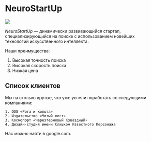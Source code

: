 # NeuroStartUp
![](https://netology-code.github.io/git-homeworks/introduction/assets/logo.png)

*NeuroStartUp* — динамически развивающийся стартап, специализирующийся на поиске с использованием новейших технологий искусственного интеллекта.

Наши преимущества:
1. Высокая точность поиска
2. Высокая скорость поиска
3. Низкая цена

## Список клиентов

Мы на столько крутые, что уже успели поработать со следующими компаниями:

    1. ООО «Рога и копыта»
    2. Издательство «Читый лист»
    3. Космопорт «Черезтерновый Кзвёздный»
    4. Дизайн-студия имени Слишком Известного Персонажа

Нас можно найти в google.com.